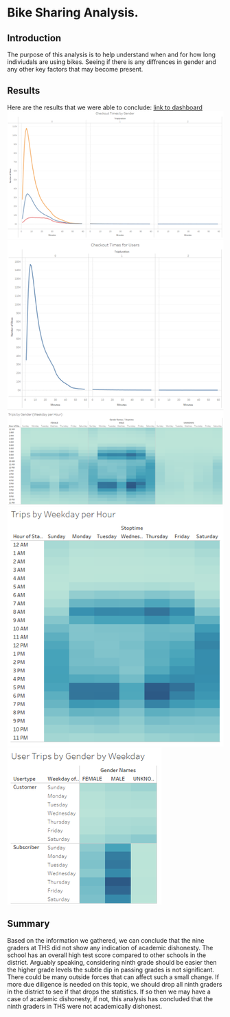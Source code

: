 # Bike Sharing Analysis. 
 
 
## Introduction
The purpose of this analysis is to help understand when and for how long indiviudals are using bikes. Seeing if there is any diffrences in gender and any other key factors that may become present. 
 
## Results
Here are the results that we were able to conclude:
 [link to dashboard](https://public.tableau.com/app/profile/jahid.miah/viz/BikeTripAnalysis_16564779480090/Story1?publish=yes)
![](Checkout_Times_by_Gender.PNG)
![](Checkout_Times_for_Users.PNG)
![](Trips_by_Gender_Weekday_Per_Hour.PNG)
![](Trips_by_Weekday_per_Hour.PNG)
![](User_Trips_by_Gender_by_Weekday.PNG)
## Summary
Based on the information we gathered, we can conclude that the nine graders at THS did not show any indication of academic dishonesty. The school has an overall high test score compared to other schools in the district. Arguably speaking, considering ninth grade should be easier then the higher grade levels the subtle dip in passing grades is not significant. There could be many outside forces that can affect such a small change. If more due diligence is needed on this topic, we should drop all ninth graders in the district to see if that drops the statistics. If so then we may have a case of academic dishonesty, if not, this analysis has concluded that the ninth graders in THS were not academically dishonest.